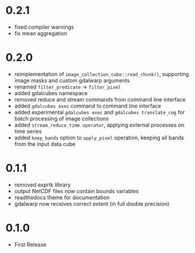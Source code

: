 

# 0.2.1

* fixed compiler warnings
* fix mean aggregation


# 0.2.0

* reimplementation of `image_collection_cube::read_chunk()`, supporting image masks and custom gdalwarp arguments
* renamed `filter_predicate` -> `filter_pixel`
* added gdalcubes namespace
* removed reduce and stream commands from command line interface
* added `gdalcubes exec` command to command line interface
* added experimental `gdalcubes exec` and `gdalcubes translate_cog` for batch processing of image collections
* added `stream_reduce_time operator`, applying external processes on time series
* added `keep_bands` option to `apply_pixel` operation, keeping all bands from the input data cube


# 0.1.1

* removed exprtk library
* output NetCDF files now contain bounds variables
* readthedocs theme for documentation
* gdalwarp now receives correct extent (in full double precision)

# 0.1.0

* First Release